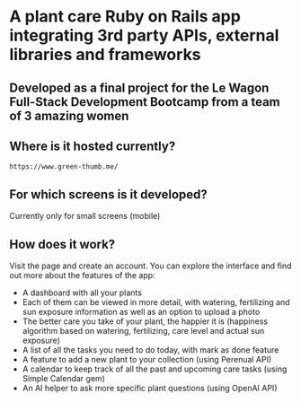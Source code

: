 # A plant care Ruby on Rails app integrating 3rd party APIs, external libraries and frameworks
## Developed as a final project for the Le Wagon Full-Stack Development Bootcamp from a team of 3 amazing women

## Where is it hosted currently?
    https://www.green-thumb.me/

## For which screens is it developed?
Currently only for small screens (mobile)

## How does it work?
Visit the page and create an account. You can explore the interface and find out more about the features of the app:
* A dashboard with all your plants
* Each of them can be viewed in more detail, with watering, fertilizing and sun exposure information as well as an option to upload a photo
* The better care you take of your plant, the happier it is (happiness algorithm based on watering, fertilizing, care level and actual sun exposure)
* A list of all the tasks you need to do today, with mark as done feature
* A feature to add a new plant to your collection (using Perenual API)
* A calendar to keep track of all the past and upcoming care tasks (using Simple Calendar gem)
* An AI helper to ask more specific plant questions (using OpenAI API)

